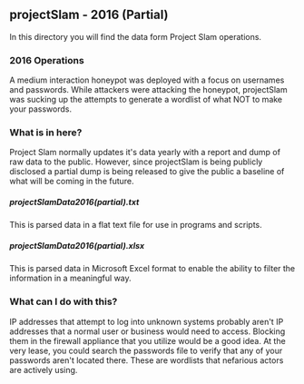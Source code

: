 ## projectSlam - 2016 (Partial)
In this directory you will find the data form Project Slam operations.

### 2016 Operations
A medium interaction honeypot was deployed with a focus on usernames and passwords. While attackers were attacking the honeypot, projectSlam was sucking up the attempts to generate a wordlist of what NOT to make your passwords.

### What is in here?
Project Slam normally updates it's data yearly with a report and dump of raw data to the public. However, since projectSlam is being publicly disclosed a partial dump is being released to give the public a baseline of what will be coming in the future.

##### projectSlamData2016(partial).txt
This is parsed data in a flat text file for use in programs and scripts.

##### projectSlamData2016(partial).xlsx
This is parsed data in Microsoft Excel format to enable the ability to filter the information in a meaningful way.

### What can I do with this?
IP addresses that attempt to log into unknown systems probably aren't IP addresses that a normal user or business would need to access. Blocking them in the firewall appliance that you utilize would be a good idea. At the very lease, you could search the passwords file to verify that any of your passwords aren't located there. These are wordlists that nefarious actors are actively using.
